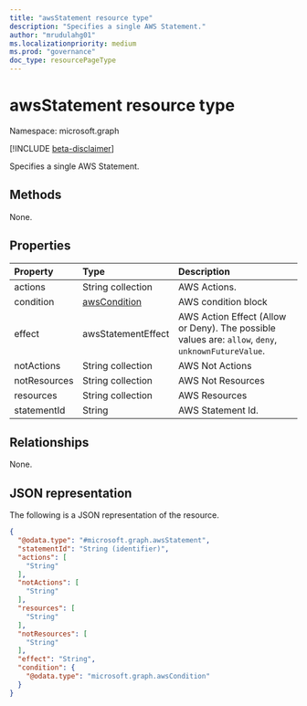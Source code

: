 ```yaml
---
title: "awsStatement resource type"
description: "Specifies a single AWS Statement."
author: "mrudulahg01"
ms.localizationpriority: medium
ms.prod: "governance"
doc_type: resourcePageType
---
```


# awsStatement resource type

Namespace: microsoft.graph

[!INCLUDE [beta-disclaimer](../../includes/beta-disclaimer.md)]

Specifies a single AWS Statement.

## Methods
None.

## Properties
|Property|Type|Description|
|:---|:---|:---|
|actions|String collection|AWS Actions.|
|condition|[awsCondition](../resources/awscondition.md)|AWS condition block|
|effect|awsStatementEffect|AWS Action Effect (Allow or Deny). The possible values are: `allow`, `deny`, `unknownFutureValue`.|
|notActions|String collection|AWS Not Actions|
|notResources|String collection|AWS Not Resources|
|resources|String collection|AWS Resources|
|statementId|String|AWS Statement Id.|

## Relationships
None.

## JSON representation
The following is a JSON representation of the resource.
<!-- {
  "blockType": "resource",
  "keyProperty": "statementId",
  "@odata.type": "microsoft.graph.awsStatement",
  "openType": false
}
-->
``` json
{
  "@odata.type": "#microsoft.graph.awsStatement",
  "statementId": "String (identifier)",
  "actions": [
    "String"
  ],
  "notActions": [
    "String"
  ],
  "resources": [
    "String"
  ],
  "notResources": [
    "String"
  ],
  "effect": "String",
  "condition": {
    "@odata.type": "microsoft.graph.awsCondition"
  }
}
```

